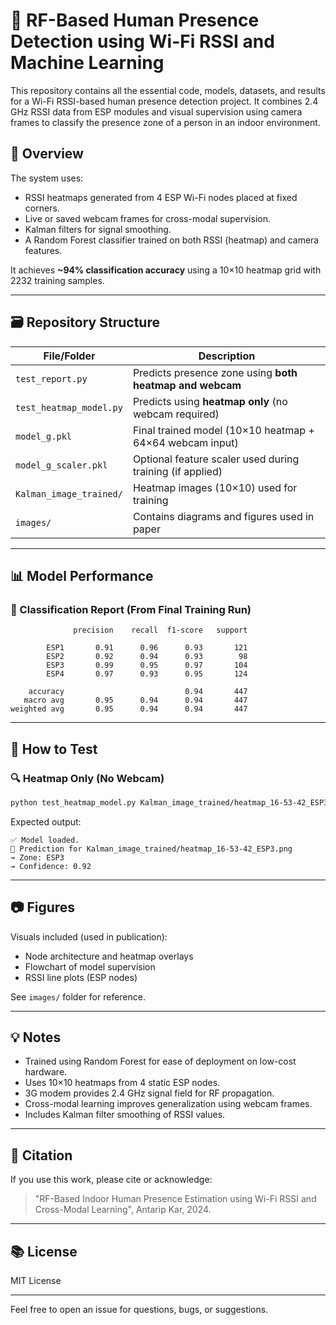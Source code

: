 # 📡 RF-Based Human Presence Detection using Wi-Fi RSSI and Machine Learning

This repository contains all the essential code, models, datasets, and results for a Wi-Fi RSSI-based human presence detection project. It combines 2.4 GHz RSSI data from ESP modules and visual supervision using camera frames to classify the presence zone of a person in an indoor environment.

## 🧠 Overview

The system uses:
- RSSI heatmaps generated from 4 ESP Wi-Fi nodes placed at fixed corners.
- Live or saved webcam frames for cross-modal supervision.
- Kalman filters for signal smoothing.
- A Random Forest classifier trained on both RSSI (heatmap) and camera features.

It achieves **~94% classification accuracy** using a 10×10 heatmap grid with 2232 training samples.

---

## 🗃️ Repository Structure

| File/Folder                  | Description |
|-----------------------------|-------------|
| `test_report.py`            | Predicts presence zone using **both heatmap and webcam** |
| `test_heatmap_model.py`     | Predicts using **heatmap only** (no webcam required) |
| `model_g.pkl`               | Final trained model (10×10 heatmap + 64×64 webcam input) |
| `model_g_scaler.pkl`        | Optional feature scaler used during training (if applied) |
| `Kalman_image_trained/`     | Heatmap images (10×10) used for training |
| `images/`                   | Contains diagrams and figures used in paper |

---

## 📊 Model Performance

### 🧪 Classification Report (From Final Training Run)

```
              precision    recall  f1-score   support

        ESP1       0.91      0.96      0.93       121
        ESP2       0.92      0.94      0.93        98
        ESP3       0.99      0.95      0.97       104
        ESP4       0.97      0.93      0.95       124

    accuracy                           0.94       447
   macro avg       0.95      0.94      0.94       447
weighted avg       0.95      0.94      0.94       447
```

---

## 🧪 How to Test

### 🔍 Heatmap Only (No Webcam)
```bash
python test_heatmap_model.py Kalman_image_trained/heatmap_16-53-42_ESP3.png
```

Expected output:
```
✅ Model loaded.
📌 Prediction for Kalman_image_trained/heatmap_16-53-42_ESP3.png
→ Zone: ESP3
→ Confidence: 0.92
```

---

## 📷 Figures

Visuals included (used in publication):
- Node architecture and heatmap overlays
- Flowchart of model supervision
- RSSI line plots (ESP nodes)

See `images/` folder for reference.

---

## 💡 Notes

- Trained using Random Forest for ease of deployment on low-cost hardware.
- Uses 10×10 heatmaps from 4 static ESP nodes.
- 3G modem provides 2.4 GHz signal field for RF propagation.
- Cross-modal learning improves generalization using webcam frames.
- Includes Kalman filter smoothing of RSSI values.

---

## 🔬 Citation

If you use this work, please cite or acknowledge:

> "RF-Based Indoor Human Presence Estimation using Wi-Fi RSSI and Cross-Modal Learning", Antarip Kar, 2024.

---

## 📚 License

MIT License

---

Feel free to open an issue for questions, bugs, or suggestions.
